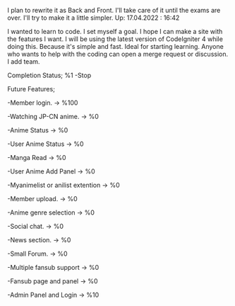 I plan to rewrite it as Back and Front. I'll take care of it until the exams are over. I'll try to make it a little simpler.
Up: 17.04.2022 : 16:42

I wanted to learn to code. I set myself a goal. I hope I can make a site with the features I want. I will be using the latest version of CodeIgniter 4 while doing this. Because it's simple and fast. Ideal for starting learning.
Anyone who wants to help with the coding can open a merge request or discussion. I add team.

Completion Status; %1 -Stop

Future Features;

-Member login.  -> %100

-Watching JP-CN anime. -> %0

-Anime Status -> %0

-User Anime Status  -> %0

-Manga Read  -> %0

-User Anime Add Panel  -> %0

-Myanimelist or anilist extention  -> %0

-Member upload. -> %0

-Anime genre selection -> %0

-Social chat. -> %0

-News section. -> %0

-Small Forum. -> %0

-Multiple fansub support -> %0

-Fansub page and panel -> %0

-Admin Panel and Login  -> %10
